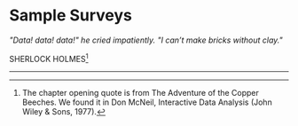 # Sample Surveys

_"Data! data! data!" he cried impatiently. "I can’t make bricks without clay."_

SHERLOCK HOLMES[^1]

---

[^1]: The chapter opening quote is from The Adventure of the Copper Beeches. We found it in Don McNeil, Interactive Data Analysis (John Wiley & Sons, 1977).

